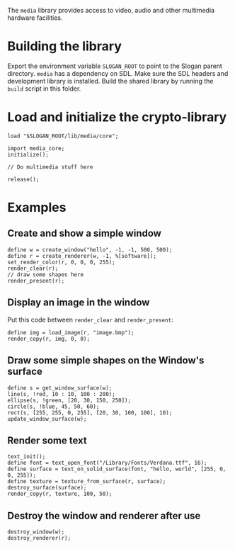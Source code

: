The `media` library provides access to video, audio and other multimedia hardware facilities.

Building the library
====================

Export the environment variable `SLOGAN_ROOT` to point to the Slogan parent directory.
`media` has a dependency on SDL. Make sure the SDL headers and development library is installed.
Build the shared library by running the `build` script in this folder.

Load and initialize the crypto-library
======================================

````
load "$SLOGAN_ROOT/lib/media/core";

import media_core;
initialize();

// Do multimedia stuff here

release();
````

Examples
========

Create and show a simple window
-------------------------------

````
define w = create_window("hello", -1, -1, 500, 500);
define r = create_renderer(w, -1, %[software]);
set_render_color(r, 0, 0, 0, 255);
render_clear(r);
// draw some shapes here
render_present(r);
````

Display an image in the window
------------------------------

Put this code between `render_clear` and `render_present`:

````
define img = load_image(r, "image.bmp");
render_copy(r, img, 0, 0);
````

Draw some simple shapes on the Window's surface
------------------------------------------------

````
define s = get_window_surface(w);
line(s, !red, 10 : 10, 100 : 200);
ellipse(s, !green, [20, 30, 150, 250]);
circle(s, !blue, 45, 50, 60);
rect(s, [255, 255, 0, 255], [20, 30, 100, 100], 10);
update_window_surface(w);
````

Render some text
----------------

````
text_init();
define font = text_open_font("/Library/Fonts/Verdana.ttf", 16);
define surface = text_on_solid_surface(font, "hello, world", [255, 0, 0, 255]);
define texture = texture_from_surface(r, surface);
destroy_surface(surface);
render_copy(r, texture, 100, 50);
````

Destroy the window and renderer after use
-----------------------------------------

````
destroy_window(w);
destroy_renderer(r);
````

